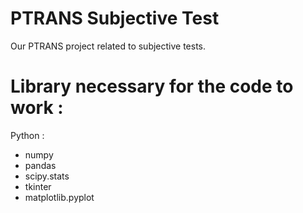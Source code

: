 # PTRANS Subjective Test

Our PTRANS project related to subjective tests.


# Library necessary for the code to work :

Python :
- numpy
- pandas
- scipy.stats
- tkinter
- matplotlib.pyplot
